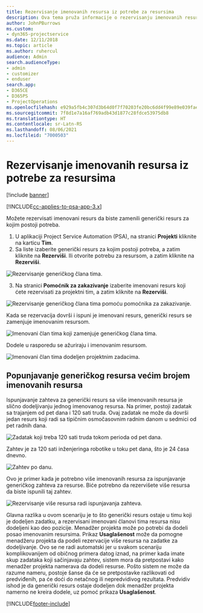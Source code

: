 ```yaml
---
title: Rezervisanje imenovanih resursa iz potrebe za resursima
description: Ova tema pruža informacije o rezervisanju imenovanih resursa u skladu sa potrebama za generičkim resursima.
author: JohnPBurrows
ms.custom:
- dyn365-projectservice
ms.date: 12/11/2018
ms.topic: article
ms.author: ruhercul
audience: Admin
search.audienceType:
- admin
- customizer
- enduser
search.app:
- D365CE
- D365PS
- ProjectOperations
ms.openlocfilehash: e929a5fb4c307d3b64d0f7f70203fe20bc6dd4f99e89e039fae0ce8276c69c52
ms.sourcegitcommit: 7f8d1e7a16af769adb43d1877c28fdce53975db8
ms.translationtype: HT
ms.contentlocale: sr-Latn-RS
ms.lasthandoff: 08/06/2021
ms.locfileid: "7000503"
---
```

# <a name="book-named-resources-from-resource-requirements"></a>Rezervisanje imenovanih resursa iz potrebe za resursima

[!include [banner](../includes/psa-now-project-operations.md)]

[!INCLUDE[cc-applies-to-psa-app-3.x](../includes/cc-applies-to-psa-app-3x.md)]

Možete rezervisati imenovani resurs da biste zamenili generički resurs za kojim postoji potreba.

1. U aplikaciji Project Service Automation (PSA), na stranici **Projekti** kliknite na karticu **Tim**.
2. Sa liste izaberite generički resurs za kojim postoji potreba, a zatim kliknite na **Rezerviši**. Ili otvorite potrebu za resursom, a zatim kliknite na **Rezerviši**.


![Rezervisanje generičkog člana tima.](media/RM-how-to-14.png)


3. Na stranici **Pomoćnik za zakazivanje** izaberite imenovani resurs koji ćete rezervisati za projektni tim, a zatim kliknite na **Rezerviši**.

![Rezervisanje generičkog člana tima pomoću pomoćnika za zakazivanje.](media/RM-how-to-15.png)

Kada se rezervacija dovrši i ispuni je imenovani resurs, generički resurs se zamenjuje imenovanim resursom.

![Imenovani član tima koji zamenjuje generičkog člana tima.](media/RM-how-to-16.png)

Dodele u rasporedu se ažuriraju i imenovanim resursom.

![Imenovani član tima dodeljen projektnim zadacima.](media/RM-how-to-17.png)

## <a name="fulfill-a-generic-resource-with-multiple-named-resources"></a>Popunjavanje generičkog resursa većim brojem imenovanih resursa
Ispunjavanje zahteva za generički resurs sa više imenovanih resursa je slično dodeljivanju jednog imenovanog resursa. Na primer, postoji zadatak sa trajanjem od pet dana i 120 sati truda. Ovaj zadatak ne može da dovrši jedan resurs koji radi sa tipičnim osmočasovnim radnim danom u sedmici od pet radnih dana. 

![Zadatak koji treba 120 sati truda tokom perioda od pet dana.](media/RM-how-to-21.png)

Zahtev je za 120 sati inženjeringa robotike u toku pet dana, što je 24 časa dnevno.

![Zahtev po danu.](media/RM-how-to-22.png)

Ovo je primer kada je potrebno više imenovanih resursa za ispunjavanje generičkog zahteva za resurse. Biće potrebno da rezervišete više resursa da biste ispunili taj zahtev.

![Rezervisanje više resursa radi ispunjavanja zahteva.](media/RM-how-to-23.png)

Glavna razlika u ovom scenariju je to što generički resurs ostaje u timu koji je dodeljen zadatku, a rezervisani imenovani članovi tima resursa nisu dodeljeni kao deo pozicije. Menadžer projekta može po potrebi da dodeli posao imenovanim resursima. Prikaz **Usaglašenost** može da pomogne menadžeru projekta da podeli rezervacije više resursa na zadatke za dodeljivanje. Ovo se ne radi automatski jer u svakom scenariju komplikovanijem od običnog primera datog iznad, na primer kada imate skup zadataka koji sačinjavaju zahtev, sistem mora da pretpostavi kako menadžer projekta namerava da dodeli resurse. Pošto sistem ne može da razume nameru, postoje šanse da će se pretpostavke razlikovati od predviđenih, pa će doći do netačnog ili nepredvidivog rezultata. Predvidiv ishod je da generički resurs ostaje dodeljen dok menadžer projekta namerno ne kreira dodele, uz pomoć prikaza **Usaglašenost**.




[!INCLUDE[footer-include](../includes/footer-banner.md)]